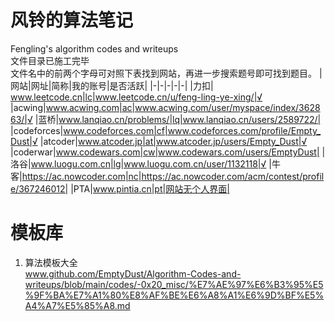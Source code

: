 # 风铃的算法笔记
 Fengling's algorithm codes and writeups\
 文件目录已施工完毕\
 文件名中的前两个字母可对照下表找到网站，再进一步搜索题号即可找到题目。
|网站|网址|简称|我的账号|是否活跃|
|-|-|-|-|-|
|力扣| www.leetcode.cn|lc|www.leetcode.cn/u/feng-ling-ye-xing/|√
|acwing|www.acwing.com|ac|www.acwing.com/user/myspace/index/362863/|√
|蓝桥|www.lanqiao.cn/problems/|lq|www.lanqiao.cn/users/2589722/|
|codeforces|www.codeforces.com|cf|www.codeforces.com/profile/Empty_Dust|√
|atcoder|www.atcoder.jp|at|www.atcoder.jp/users/Empty_Dust|√
|coderwar|www.codewars.com|cw|www.codewars.com/users/EmptyDust|
|洛谷|www.luogu.com.cn|lg|www.luogu.com.cn/user/1132118|√
|牛客|https://ac.nowcoder.com|nc|https://ac.nowcoder.com/acm/contest/profile/367246012|
|PTA|www.pintia.cn|pt|网站无个人界面|

# 模板库
1. 算法模板大全\
www.github.com/EmptyDust/Algorithm-Codes-and-writeups/blob/main/codes/-0x20_misc/%E7%AE%97%E6%B3%95%E5%9F%BA%E7%A1%80%E8%AF%BE%E6%A8%A1%E6%9D%BF%E5%A4%A7%E5%85%A8.md
